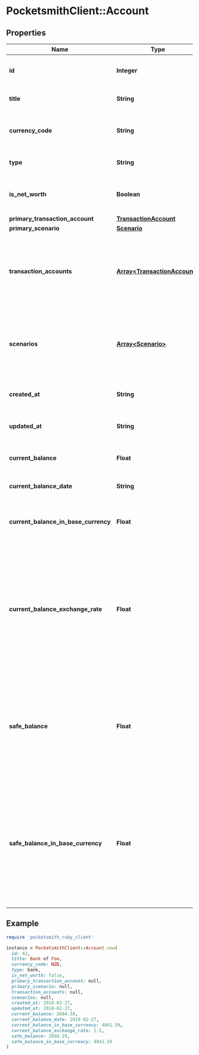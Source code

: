 # PocketsmithClient::Account

## Properties

| Name | Type | Description | Notes |
| ---- | ---- | ----------- | ----- |
| **id** | **Integer** | The unique identifier of the account. | [optional] |
| **title** | **String** | The title of the account. | [optional] |
| **currency_code** | **String** | The currency code for the account. | [optional] |
| **type** | **String** | The type of the account. | [optional] |
| **is_net_worth** | **Boolean** | Whether the account is a net worth asset. | [optional] |
| **primary_transaction_account** | [**TransactionAccount**](TransactionAccount.md) |  | [optional] |
| **primary_scenario** | [**Scenario**](Scenario.md) |  | [optional] |
| **transaction_accounts** | [**Array&lt;TransactionAccount&gt;**](TransactionAccount.md) | All transaction accounts that compose the account, including the primary. | [optional] |
| **scenarios** | [**Array&lt;Scenario&gt;**](Scenario.md) | All scenarios that compose the account, including the primary. | [optional] |
| **created_at** | **String** | When the account was created. | [optional] |
| **updated_at** | **String** | When the account was last updated. | [optional] |
| **current_balance** | **Float** | The current balance of the account. | [optional] |
| **current_balance_date** | **String** | The date of the current balance. | [optional] |
| **current_balance_in_base_currency** | **Float** | The current balance of the account in the user&#39;s base currency. | [optional] |
| **current_balance_exchange_rate** | **Float** | The exchange rate between the account&#39;s currency and the user&#39;s base currency, when different. If the currencies are the same, null is returned. | [optional] |
| **safe_balance** | **Float** | The current safe balance, if safe balance is activated on the account. If safe balance is not activated, then null is returned. | [optional] |
| **safe_balance_in_base_currency** | **Float** | The current safe balance in the user&#39;s base currency, if safe balance is activated on the account. If safe balance is not activated, then null is returned. | [optional] |

## Example

```ruby
require 'pocketsmith_ruby_client'

instance = PocketsmithClient::Account.new(
  id: 42,
  title: Bank of Foo,
  currency_code: NZD,
  type: bank,
  is_net_worth: false,
  primary_transaction_account: null,
  primary_scenario: null,
  transaction_accounts: null,
  scenarios: null,
  created_at: 2018-02-27,
  updated_at: 2018-02-27,
  current_balance: 2694.39,
  current_balance_date: 2018-02-27,
  current_balance_in_base_currency: 4041.59,
  current_balance_exchange_rate: 1.5,
  safe_balance: 2694.39,
  safe_balance_in_base_currency: 4041.59
)
```

